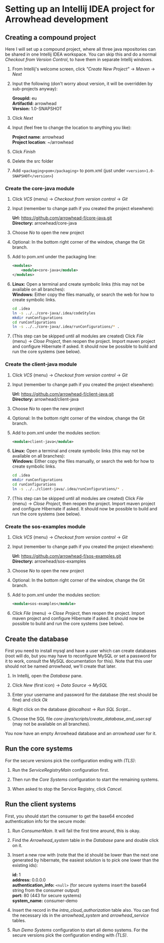 # Setting up an Intellij IDEA project for Arrowhead development

## Creating a compound project

Here I will set up a compound project, where all three java repositories can be shared in one Intellij IDEA workspace.
You can skip this and do a normal _Checkout from Version Control_, to have them in separate Intellij windows.

1. From Intellij's welcome screen, click _"Create New Project"_ -> _Maven_ -> _Next_

1. Input the following (don't worry about version, it will be overridden by sub-projects anyway):
    
    **GroupId:** eu\
    **ArtifactId:** arrowhead\
    **Version:** 1.0-SNAPSHOT

1. Click _Next_

1. Input (feel free to change the location to anything you like):
    
    **Project name**: arrowhead\
    **Project location**: ~/arrowhead

1. Click _Finish_

1. Delete the src folder

1. Add `<packaging>pom</packaging>` to pom.xml (just under `<version>1.0-SNAPSHOT</version>`)

### Create the core-java module

1. Click _VCS_ (menu) -> _Checkout from version control_ -> _Git_

1. Input (remember to change path if you created the project elsewhere):
    
    **Url:** https://github.com/arrowhead-f/core-java.git \
    **Directory:** arrowhead/core-java

1. Choose _No_ to open the new project

1. Optional: In the bottom right corner of the window, change the Git branch.

1. Add to pom.xml under the packaging line:
    
    ```xml
    <modules>
        <module>core-java</module>
    </modules>
    ```

1. **Linux:** Open a terminal and create symbolic links (this may not be available on all branches):\
    **Windows:** Either copy the files manually, or search the web for how to create symbolic links. 

    ```bash
    cd .idea
    ln -s ../../core-java/.idea/codeStyles
    mkdir runConfigurations
    cd runConfigurations
    ln -s ../../core-java/.idea/runConfigurations/* .
    ```

1. (This step can be skipped until all modules are created) Click _File_ (menu) -> _Close Project_, then reopen the
    project. Import maven project and configure Hibernate if asked. It should now be possible to build and run the core
    systems (see below).

### Create the client-java module

1. Click _VCS_ (menu) -> _Checkout from version control_ -> _Git_

1. Input (remember to change path if you created the project elsewhere):
    
    **Url:** https://github.com/arrowhead-f/client-java.git \
    **Directory:** arrowhead/client-java

1. Choose _No_ to open the new project

1. Optional: In the bottom right corner of the window, change the Git branch.

1. Add to pom.xml under the modules section:

    ```xml
    <module>client-java</module>
    ```

1. **Linux:** Open a terminal and create symbolic links (this may not be available on all branches):\
    **Windows:** Either copy the files manually, or search the web for how to create symbolic links. 

    ```bash
    cd .idea
    mkdir runConfigurations
    cd runConfigurations
    ln -s ../../client-java/.idea/runConfigurations/* .
    ```

1. (This step can be skipped until all modules are created) Click _File_ (menu) -> _Close Project_, then reopen the
    project. Import maven project and configure Hibernate if asked. It should now be possible to build and run the core
    systems (see below).

### Create the sos-examples module

1. Click _VCS_ (menu) -> _Checkout from version control_ -> _Git_

1. Input (remember to change path if you created the project elsewhere):
    
    **Url:** https://github.com/arrowhead-f/sos-examples.git \
    **Directory:** arrowhead/sos-examples

1. Choose _No_ to open the new project

1. Optional: In the bottom right corner of the window, change the Git branch.

1. Add to pom.xml under the modules section:

    ```xml
    <module>sos-examples</module>
    ```

1. Click _File_ (menu) -> _Close Project_, then reopen the project. Import maven project and configure Hibernate if
    asked. It should now be possible to build and run the core systems (see below).

## Create the database

First you need to install mysql and have a user which can create databases (root will do, but you may have to
reconfigure MySQL or set a password for it to work, consult the MySQL documentation for this). Note that this user
should not be named _arrowhead_, we'll create that later.

1. In Intellij, open the _Database_ pane.

1. Click _New_ (first icon) -> _Data Source_ -> _MySQL_

1. Enter your username and password for the database (the rest should be fine) and click _Ok_

1. Right click on the database _@localhost_ -> _Run SQL Script..._

1. Choose the SQL file _core-java/scripts/create_database_and_user.sql_ (may not be available on all branches).

You now have an empty Arrowhead database and an _arrowhead_ user for it.

## Run the core systems

For the secure versions pick the configuration ending with _(TLS)_:

1. Run the _ServiceRegistryMain_ configuration first.

1. Then run the _Core Systems_ configuration to start the remaining systems.

1. When asked to stop the Service Registry, click _Cancel_.

## Run the client systems

First, you should start the consumer to get the base64 encoded authentication info for the secure mode:

1. Run _ConsumerMain_. It will fail the first time around, this is okay.

1. Find the _Arrowhead_system_ table in the _Database_ pane and double click on it.

1. Insert a new row with (note that the id should be lower than the next one generated by hibernate, the easiest
    solution is to pick one lower than the existing ids):

    **id:** 1\
    **address:** 0.0.0.0\
    **authentication_info:** `<null>` (for secure systems insert the base64 string from the consumer output)\
    **port:** 80 (443 for secure systems)\
    **system_name:** consumer-demo

1. Insert the record in the _intra_cloud_authorization_ table also. You can find the necessary ids in the
    _arrowhead_system_ and _arrowhead_service_ tables.

1. Run _Demo Systems_ configuration to start all demo systems. For the secure versions pick the configuration ending
with _(TLS)_.
